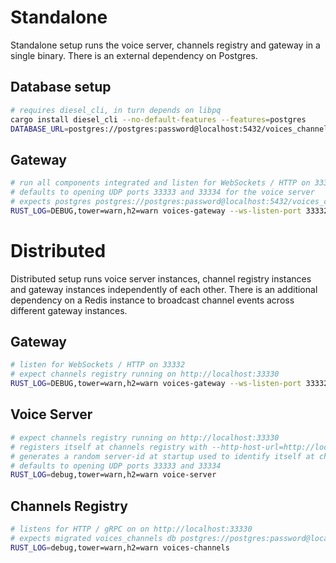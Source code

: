 # Standalone

Standalone setup runs the voice server, channels registry and gateway in a single binary. There is an external dependency on Postgres.

## Database setup

```bash
# requires diesel_cli, in turn depends on libpq
cargo install diesel_cli --no-default-features --features=postgres
DATABASE_URL=postgres://postgres:password@localhost:5432/voices_channels diesel database setup
```

## Gateway

```bash
# run all components integrated and listen for WebSockets / HTTP on 33332
# defaults to opening UDP ports 33333 and 33334 for the voice server
# expects postgres postgres://postgres:password@localhost:5432/voices_channels
RUST_LOG=DEBUG,tower=warn,h2=warn voices-gateway --ws-listen-port 33332 standalone
```

# Distributed

Distributed setup runs voice server instances, channel registry instances and gateway instances independently of each other. There is an additional dependency on a Redis instance to broadcast channel events across different gateway instances.

## Gateway

```bash
# listen for WebSockets / HTTP on 33332
# expect channels registry running on http://localhost:33330
RUST_LOG=DEBUG,tower=warn,h2=warn voices-gateway --ws-listen-port 33332 distributed --redis-conn redis://127.0.0.1:6379/
```

## Voice Server

```bash
# expect channels registry running on http://localhost:33330
# registers itself at channels registry with --http-host-url=http://localhost and --http-port=33331
# generates a random server-id at startup used to identify itself at channels registry
# defaults to opening UDP ports 33333 and 33334
RUST_LOG=debug,tower=warn,h2=warn voice-server
```

## Channels Registry

```bash
# listens for HTTP / gRPC on on http://localhost:33330
# expects migrated voices_channels db postgres://postgres:password@localhost:5432/voices_channels
RUST_LOG=debug,tower=warn,h2=warn voices-channels
```
